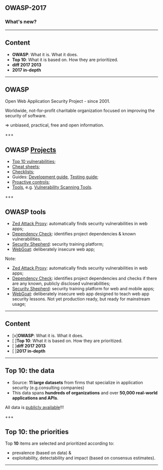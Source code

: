 ## OWASP-2017
### What's new?

---

## Content

* **OWASP**: What it is. What it does.  
* **Top 10**:  What it is based on. How they are prioritized.  
* **diff 2017 2013**   
* **2017 in-depth**

---

## OWASP

Open Web Application Security Project - since 2001.

Worldwide, not-for-profit charitable organization focused on improving the security of software.

=> unbiased, practical, free and open information.

+++

## OWASP [Projects](https://www.owasp.org/index.php/Category:OWASP_Project#tab=Project_Inventory)

* [Top 10 vulnerabilities](https://www.owasp.org/index.php/Category:OWASP_Top_Ten_Project);
* [Cheat sheets](https://www.owasp.org/index.php/OWASP_Cheat_Sheet_Series);
* [Checklists](https://www.owasp.org/images/0/08/OWASP_SCP_Quick_Reference_Guide_v2.pdf);
* Guides: [Development guide](https://www.owasp.org/index.php/OWASP_Guide_Project#tab=Main), [Testing guide](https://www.owasp.org/index.php/OWASP_Testing_Project);
* [Proactive controls](https://www.owasp.org/index.php/OWASP_Proactive_Controls#tab=OWASP_Proactive_Controls_2016);
* [Tools](https://www.owasp.org/index.php/Category:OWASP_Tools_Project), e.g. [Vulnerability Scanning Tools](https://www.owasp.org/index.php/Category:Vulnerability_Scanning_Tools).

+++

## OWASP tools

* [Zed Attack Proxy](https://www.owasp.org/index.php/OWASP_Zed_Attack_Proxy_Project): automatically finds security vulnerabilities in web apps;
* [Dependency Check](https://www.owasp.org/index.php/OWASP_Dependency_Check): identifies project dependencies & known vulnerabilities.
* [Security Shepherd](https://www.owasp.org/index.php/OWASP_Security_Shepherd): security training platform;
* [WebGoat](https://www.owasp.org/index.php/Category:OWASP_WebGoat_Project): deliberately insecure web app;

Note:
* [Zed Attack Proxy](https://www.owasp.org/index.php/OWASP_Zed_Attack_Proxy_Project): automatically finds security vulnerabilities in web apps;
* [Dependency Check](https://www.owasp.org/index.php/OWASP_Dependency_Check): identifies project dependencies and checks if there are any known, publicly disclosed vulnerabilities;
* [Security Shepherd](https://www.owasp.org/index.php/OWASP_Security_Shepherd): security training platform for web and mobile apps;
* [WebGoat](https://www.owasp.org/index.php/Category:OWASP_WebGoat_Project): deliberately insecure web app designed to teach web app security lessons. Not yet production ready, but ready for mainstream usage;


---

## Content

- [x]**OWASP**: What it is. What it does.
- [ ]**Top 10**:  What it is based on. How they are prioritized.
- [ ]**diff 2017 2013**
- [ ]**2017 in-depth**

---

## Top 10: the data

* Source: **11 large datasets** from firms that specialize in application security (e.g.consulting companies)  
* This data spans **hundreds of organizations** and over **50,000 real-world applications and APIs**.

All data is [publicly available](https://github.com/OWASP/Top10/blob/master/2017/datacall/OWASP%20Top%2010%20-%202017%20Data%20Call-Public%20Release.xlsx?raw=true)!!!

+++ 

## Top 10: the priorities

Top **10** items are selected and prioritized according to:
* prevalence (based on data) &
* exploitability, detectability and impact (based on consensus estimates).

---

## 

